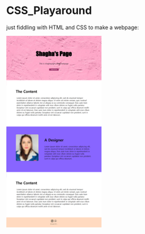 # CSS_Playaround
just fiddling with HTML and CSS to make a webpage:

<img src="page.png" width=50% height=auto>
